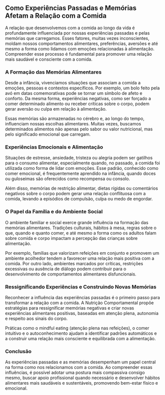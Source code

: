 ## Como Experiências Passadas e Memórias Afetam a Relação com a Comida

A relação que desenvolvemos com a comida ao longo da vida é profundamente influenciada por nossas experiências passadas e pelas memórias que carregamos. Esses fatores, muitas vezes inconscientes, moldam nossos comportamentos alimentares, preferências, aversões e até mesmo a forma como lidamos com emoções relacionadas à alimentação. Compreender esse processo é fundamental para promover uma relação mais saudável e consciente com a comida.

### A Formação das Memórias Alimentares

Desde a infância, vivenciamos situações que associam a comida a emoções, pessoas e contextos específicos. Por exemplo, um bolo feito pela avó em datas comemorativas pode se tornar um símbolo de afeto e conforto. Da mesma forma, experiências negativas, como ser forçado a comer determinado alimento ou receber críticas sobre o corpo, podem gerar aversão ou culpa em relação à alimentação.

Essas memórias são armazenadas no cérebro e, ao longo do tempo, influenciam nossas escolhas alimentares. Muitas vezes, buscamos determinados alimentos não apenas pelo sabor ou valor nutricional, mas pelo significado emocional que carregam.

### Experiências Emocionais e Alimentação

Situações de estresse, ansiedade, tristeza ou alegria podem ser gatilhos para o consumo alimentar, especialmente quando, no passado, a comida foi utilizada como forma de lidar com emoções. Esse padrão, conhecido como comer emocional, é frequentemente aprendido na infância, quando doces ou guloseimas são oferecidos como recompensa ou consolo.

Além disso, memórias de restrição alimentar, dietas rígidas ou comentários negativos sobre o corpo podem gerar uma relação conflituosa com a comida, levando a episódios de compulsão, culpa ou medo de engordar.

### O Papel da Família e do Ambiente Social

O ambiente familiar e social exerce grande influência na formação das memórias alimentares. Tradições culturais, hábitos à mesa, regras sobre o que, quando e quanto comer, e até mesmo a forma como os adultos falam sobre comida e corpo impactam a percepção das crianças sobre alimentação.

Por exemplo, famílias que valorizam refeições em conjunto e promovem um ambiente acolhedor tendem a favorecer uma relação mais positiva com a comida. Por outro lado, ambientes marcados por críticas, restrições excessivas ou ausência de diálogo podem contribuir para o desenvolvimento de comportamentos alimentares disfuncionais.

### Ressignificando Experiências e Construindo Novas Memórias

Reconhecer a influência das experiências passadas é o primeiro passo para transformar a relação com a comida. A Nutrição Comportamental propõe estratégias para ressignificar memórias negativas e criar novas experiências alimentares positivas, baseadas em atenção plena, autonomia e respeito aos sinais do corpo.

Práticas como o mindful eating (atenção plena nas refeições), o comer intuitivo e o autoconhecimento ajudam a identificar padrões automáticos e a construir uma relação mais consciente e equilibrada com a alimentação.

### Conclusão

As experiências passadas e as memórias desempenham um papel central na forma como nos relacionamos com a comida. Ao compreender essas influências, é possível adotar uma postura mais compassiva consigo mesmo, buscar apoio profissional quando necessário e desenvolver hábitos alimentares mais saudáveis e sustentáveis, promovendo bem-estar físico e emocional.